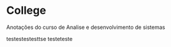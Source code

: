 # College
 Anotações do curso de Analise e desenvolvimento de sistemas

testestestesttse
testeteste
